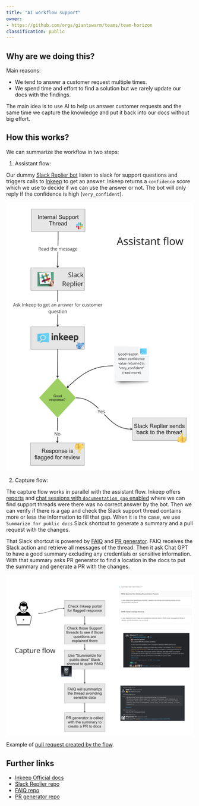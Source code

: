 ```yaml
---
title: "AI workflow support"
owner:
- https://github.com/orgs/giantswarm/teams/team-horizon
classification: public
---
```


## Why are we doing this?

Main reasons:

- We tend to answer a customer request multiple times.
- We spend time and effort to find a solution but we rarely update our docs with the findings.

The main idea is to use AI to help us answer customer requests and the same time we capture the knowledge and put it back into our docs without big effort.

## How this works?

We can summarize the workflow in two steps:

1. Assistant flow:

Our dummy [Slack Replier bot](https://github.com/giantswarm/slack-replier) listen to slack for support questions and triggers calls to [Inkeep](https://portal.inkeep.com/) to get an answer. Inkeep returns a `confidence` score which we use to decide if we can use the answer or not. The bot will only reply if the confidence is high (`very_confident`).

![AI assistant workflow schema](ai-workflow-00.png)

2. Capture flow:

The capture flow works in parallel with the assistant flow. Inkeep offers [reports](https://portal.inkeep.com/giantswarm/projects/cln8dq1a20003s60159pi4gv6/reports) and [chat sessions with `documentation gap` enabled](https://portal.inkeep.com/giantswarm/projects/cln8dq1a20003s60159pi4gv6/chat/chat-sessions?filters={%22firstMessageTime%22:%2230d%22,%22isDocumented%22:%22no%22}) where we can find support threads were there was no correct answer by the bot. Then we can verify if there is a gap and check the Slack support thread contains more or less the information to fill that gap. When it is the case, we use `Summarize for public docs` Slack shortcut to generate a summary and a pull request with the changes.

That Slack shortcut is powered by [FAIQ](https://github.com/giantswarm/faiq) and [PR generator](https://github.com/giantswarm/pr-generator). FAIQ receives the Slack action and retrieve all messages of the thread. Then it ask Chat GPT to have a good summary excluding any credentials or sensitive information. With that summary asks PR generator to find a location in the docs to put the summary and generate a PR with the changes.

![AI capture workflow Inkeep](ai-workflow-01.png)

Example of [pull request created by the flow](https://github.com/giantswarm/docs/pull/2499/files).

## Further links

- [Inkeep Official docs](https://docs.inkeep.com/)
- [Slack Replier repo](https://github.com/giantswarm/slack-replier)
- [FAIQ repo](https://github.com/giantswarm/faiq)
- [PR generator repo](https://github.com/giantswarm/pr-generator)
